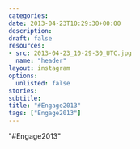 ```yaml
---
categories:
date: 2013-04-23T10:29:30+00:00
description:
draft: false
resources:
- src: 2013-04-23_10-29-30_UTC.jpg
  name: "header"
layout: instagram
options:
  unlisted: false
stories:
subtitle:
title: "#Engage2013"
tags: ["Engage2013"]
---
```


"#Engage2013"
